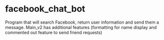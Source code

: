 # facebook_chat_bot
Program that will search Facebook, return user information and send them a message. Main_v2 has additional features (formatting for name display and commented out feature to send friend requests)
